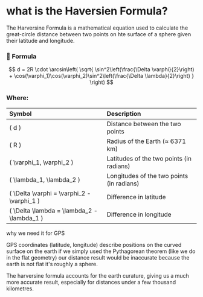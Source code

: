 # what is the Haversien Formula? 
The Harversine Formula is a mathematical equation used to calculate the great-circle distance between two points on hte surface of a sphere given their latitude and longitude.

### 📐 Formula

$$
d = 2R \cdot \arcsin\left(
  \sqrt{
    \sin^2\left(\frac{\Delta \varphi}{2}\right) +
    \cos(\varphi_1)\cos(\varphi_2)\sin^2\left(\frac{\Delta \lambda}{2}\right)
  }
\right)
$$


### Where:

| Symbol | Description |
|:--|:--|
| \( d \) | Distance between the two points |
| \( R \) | Radius of the Earth (≈ 6371 km) |
| \( \varphi_1, \varphi_2 \) | Latitudes of the two points (in radians) |
| \( \lambda_1, \lambda_2 \) | Longitudes of the two points (in radians) |
| \( \Delta \varphi = \varphi_2 - \varphi_1 \) | Difference in latitude |
| \( \Delta \lambda = \lambda_2 - \lambda_1 \) | Difference in longitude |

why we need it for GPS 

GPS coordinates (latitude, longitude) describe positions on the curved surface on the earth
if we simply used the Pythagorean theorem (like we do in the flat geometry) our distance result would be inaccurate because the earth is not flat it's roughly a sphere.

The harversine formula accounts for the earth curature, giving us a much more accurate result, especially for distances under a few thousand kilometres.